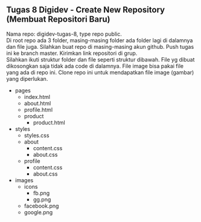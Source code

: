 ## Tugas 8 Digidev - Create New Repository (Membuat Repositori Baru)

Nama repo: digidev-tugas-8, type repo public.  
Di root repo ada 3 folder, masing-masing folder ada folder lagi di dalamnya dan file juga. Silahkan buat repo di masing-masing akun github. Push tugas ini ke branch master. Kirimkan link repositori di grup.  
Silahkan ikuti struktur folder dan file seperti struktur dibawah. File yg dibuat dikosongkan saja tidak ada code di dalamnya. File image bisa pakai file yang ada di repo ini. Clone repo ini untuk mendapatkan file image (gambar) yang diperlukan.

- pages
  - index.html
  - about.html
  - profile.html
  - product
    - product.html
- styles
  - styles.css
  - about
    - content.css
    - about.css
  - profile
    - content.css
    - about.css
- images
  - icons
    - fb.png
    - gg.png
  - facebook.png
  - google.png
